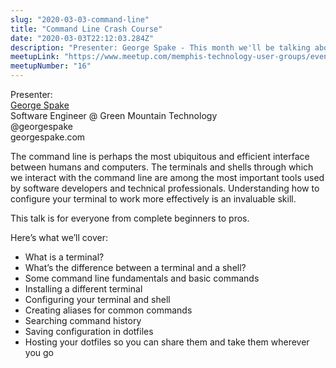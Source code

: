 ```yaml
---
slug: "2020-03-03-command-line"
title: "Command Line Crash Course"
date: "2020-03-03T22:12:03.284Z"
description: "Presenter: George Spake - This month we'll be talking about leveling up your command line skills, something every software developer should strive for."
meetupLink: "https://www.meetup.com/memphis-technology-user-groups/events/wvmklrybcfbfb/"
meetupNumber: "16"
---
```


Presenter:  
[George Spake](https://georgespake.com)  
Software Engineer @ Green Mountain Technology  
@georgespake  
georgespake.com  

The command line is perhaps the most ubiquitous and efficient interface between humans and computers. The terminals and shells through which we interact with the command line are among the most important tools used by software developers and technical professionals. Understanding how to configure your terminal to work more effectively is an invaluable skill.

This talk is for everyone from complete beginners to pros.

Here’s what we’ll cover:
- What is a terminal?
- What’s the difference between a terminal and a shell?
- Some command line fundamentals and basic commands
- Installing a different terminal
- Configuring your terminal and shell
- Creating aliases for common commands
- Searching command history
- Saving configuration in dotfiles
- Hosting your dotfiles so you can share them and take them wherever you go